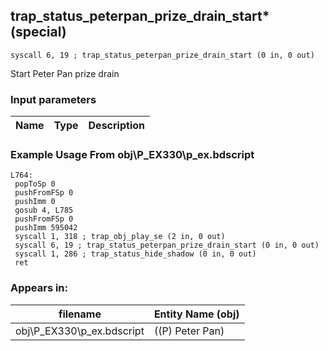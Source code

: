 ## trap_status_peterpan_prize_drain_start* (special)

`syscall 6, 19 ; trap_status_peterpan_prize_drain_start (0 in, 0 out)`

Start Peter Pan prize drain

### Input parameters
| Name | Type | Description
|------|------|------------


### Example Usage From obj\P_EX330\p_ex.bdscript
```plaintext
L764:
 popToSp 0
 pushFromFSp 0
 pushImm 0
 gosub 4, L785
 pushFromFSp 0
 pushImm 595042
 syscall 1, 318 ; trap_obj_play_se (2 in, 0 out)
 syscall 6, 19 ; trap_status_peterpan_prize_drain_start (0 in, 0 out)
 syscall 1, 286 ; trap_status_hide_shadow (0 in, 0 out)
 ret
```


### Appears in:
| filename | Entity Name (obj)
|----------|-------------
| obj\P_EX330\p_ex.bdscript       | ((P) Peter Pan)          



